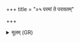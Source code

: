 +++
title = "०५ परमां ते परावतम्"

+++
<details><summary>मूलम् (GR)</summary>

परमां ते परावतं मनः सिषक्तु यातुधान स्वाहा ॥
</details>